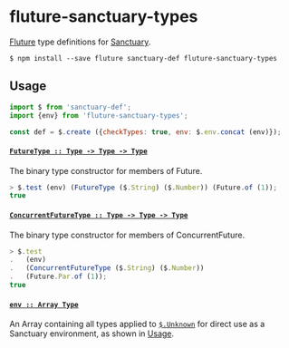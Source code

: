 # fluture-sanctuary-types

[Fluture][] type definitions for [Sanctuary][].

```console
$ npm install --save fluture sanctuary-def fluture-sanctuary-types
```

## Usage

```js
import $ from 'sanctuary-def';
import {env} from 'fluture-sanctuary-types';

const def = $.create ({checkTypes: true, env: $.env.concat (env)});
```

#### <a name="FutureType" href="https://github.com/fluture-js/fluture-sanctuary-types/blob/master/index.mjs#L25">`FutureType :: Type -⁠> Type -⁠> Type`</a>

The binary type constructor for members of Future.

```js
> $.test (env) (FutureType ($.String) ($.Number)) (Future.of (1));
true
```

#### <a name="ConcurrentFutureType" href="https://github.com/fluture-js/fluture-sanctuary-types/blob/master/index.mjs#L41">`ConcurrentFutureType :: Type -⁠> Type -⁠> Type`</a>

The binary type constructor for members of ConcurrentFuture.

```js
> $.test
.   (env)
.   (ConcurrentFutureType ($.String) ($.Number))
.   (Future.Par.of (1));
true
```

#### <a name="env" href="https://github.com/fluture-js/fluture-sanctuary-types/blob/master/index.mjs#L60">`env :: Array Type`</a>

An Array containing all types applied to [`$.Unknown`][Unknown] for
direct use as a Sanctuary environment, as shown in [Usage](#usage).

[Fluture]:    https://github.com/fluture-js/Fluture
[Sanctuary]:  https://sanctuary.js.org/
[Unknown]:    https://github.com/sanctuary-js/sanctuary-def#Unknown
